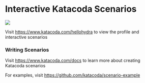 # Interactive Katacoda Scenarios

[![](http://shields.katacoda.com/katacoda/hellohydra/count.svg)](https://www.katacoda.com/hellohydra "Get your profile on Katacoda.com")

Visit https://www.katacoda.com/hellohydra to view the profile and interactive scenarios

### Writing Scenarios
Visit https://www.katacoda.com/docs to learn more about creating Katacoda scenarios

For examples, visit https://github.com/katacoda/scenario-example
